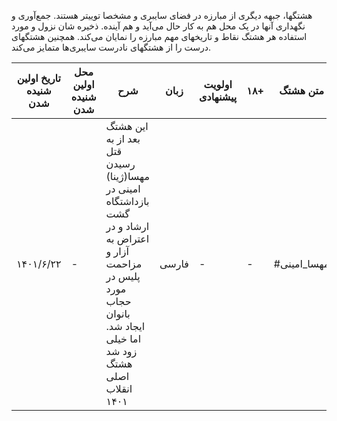 

هشتگها، جبهه دیگری از مبارزه در فضای سایبری و مشخصا توییتر هستند. جمع‌آوری و نگهداری آنها در یک محل هم به کار حال می‌آید و هم آینده.
ذخیره شان نزول و مورد استفاده هر هشتگ نقاط و تاریخهای مهم مبارزه را نمایان می‌کند. همچنین هشتگهای درست را از هشتگهای نادرست سایبری‌ها متمایز می‌کند.



|  تاریخ اولین شنیده شدن | محل اولین شنیده شدن | شرح | زبان | اولویت پیشنهادی | ۱۸+| متن هشتگ |
| ------------- | ------------- | ------------- | ------------- | ------------- | ------------- | ------------- |
|۱۴۰۱/۶/۲۲|-|این هشتگ بعد از به قتل رسیدن مهسا(ژینا) امینی در بازداشتگاه گشت ارشاد و در اعتراض به آزار و مزاحمت پلیس در مورد حجاب بانوان ایجاد شد. اما خیلی زود شد هشتگ اصلی انقلاب ۱۴۰۱|فارسی|-|-|#مهسا_امینی|
